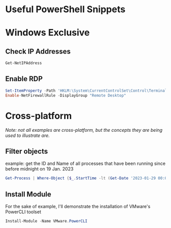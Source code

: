 <!--
SPDX-FileCopyrightText: 2023 - 2025 Eli Array Minkoff

SPDX-License-Identifier: CC-BY-SA-4.0
-->

# Useful PowerShell Snippets

# Windows Exclusive

## Check IP Addresses

```powershell
Get-NetIPAddress
```

## Enable RDP

```powershell
Set-ItemProperty -Path 'HKLM:\System\CurrentControlSet\Control\Terminal Server' -Name "fDenyTSConnections" -Value 0
Enable-NetFirewallRule -DisplayGroup "Remote Desktop"
```

# Cross-platform

*Note: not all examples are cross-platform, but the concepts they are being used to illustrate are.*

## Filter objects

example: get the ID and Name of all processes that have been running since before midnight on 19 Jan. 2023

```powershell
Get-Process | Where-Object {$_.StartTime -lt (Get-Date '2023-01-29 00:00')} | Select-Object Id,Name
```

## Install Module

For the sake of example, I'll demonstrate the installation of VMware's PowerCLI toolset

```powershell
Install-Module -Name VMware.PowerCLI
```
